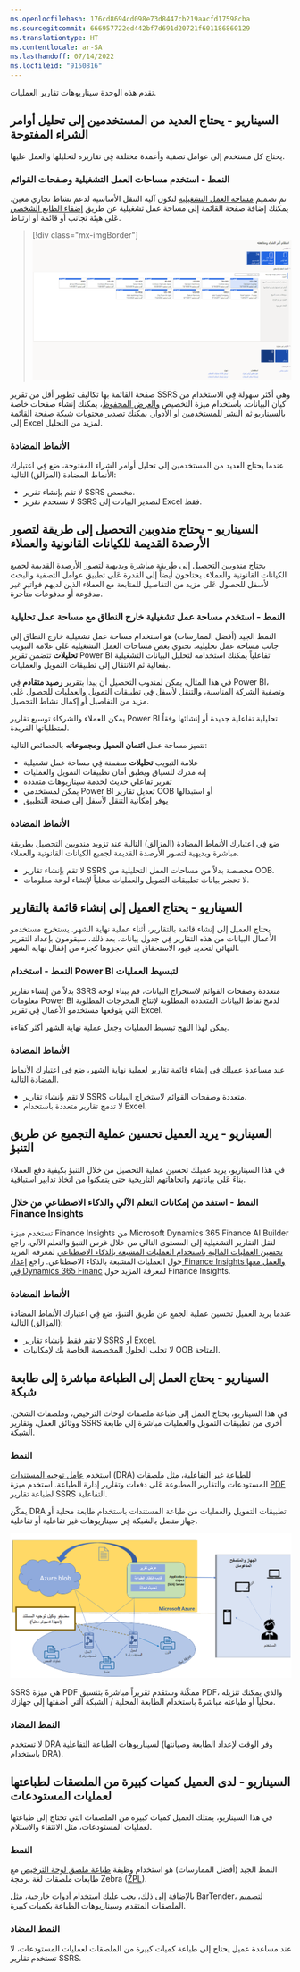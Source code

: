 ```yaml
---
ms.openlocfilehash: 176cd8694cd098e73d8447cb219aacfd17598cba
ms.sourcegitcommit: 666957722ed442bf7d691d20721f601186860129
ms.translationtype: HT
ms.contentlocale: ar-SA
ms.lasthandoff: 07/14/2022
ms.locfileid: "9150816"
---
```

تقدم هذه الوحدة سيناريوهات تقارير العمليات.

## <a name="scenario---multiple-users-need-to-analyze-the-open-purchase-orders"></a>السيناريو - يحتاج العديد من المستخدمين إلى تحليل أوامر الشراء المفتوحة 

يحتاج كل مستخدم إلى عوامل تصفية وأعمدة مختلفة فِي تقاريره لتحليلها والعمل عليها.

### <a name="pattern---use-operational-workspaces-and-list-pages"></a>النمط - استخدم مساحات العمل التشغيلية وصفحات القوائم
تم تصميم [مساحة العمل التشغيلية](/dynamics365/fin-ops-core/dev-itpro/user-interface/build-workspaces/?azure-portal=true) لتكون آلية التنقل الأساسية لدعم نشاط تجاري معين. يمكنك إضافة صفحة القائمة إلى مساحة عمل تشغيلية عن طريق [إضفاء الطابع الشخصي](/dynamics365/fin-ops-core/fin-ops/get-started/personalize-user-experience/?azure-portal=true) عَلى هيئة تجانب أو قائمة أو ارتباط.

> [!div class="mx-imgBorder"]
> [![لقطة شاشة تُظهر استلام أمر الشراء ومتابعته.](../media/operational-workspace-personlized-tiles.png)](../media/operational-workspace-personlized-tiles.png#lightbox)

صفحة القائمة بها تكاليف تطوير أقل من تقرير SSRS وهي أكثر سهولة فِي الاستخدام من كيان البيانات. باستخدام ميزة التخصيص [والعرض المحفوظ](/dynamics365/fin-ops-core/fin-ops/get-started/saved-views/?azure-portal=true)، يمكنك إنشاء صفحات خاصة بالسيناريو ثم النشر للمستخدمين أو الأدوار. يمكنك تصدير محتويات شبكة صفحة القائمة إلى Excel لمزيد من التحليل. 

### <a name="anti-patterns"></a>الأنماط المضادة
عندما يحتاج العديد من المستخدمين إلى تحليل أوامر الشراء المفتوحة، ضع فِي اعتبارك الأنماط المضادة (المزالق) التالية:
- لا تقم بإنشاء تقرير SSRS مخصص.
- لا تستخدم تقرير SSRS لتصدير البيانات إلى Excel فقط.

## <a name="scenario---collection-agents-need-a-way-to-visualize-aged-balances-for-legal-entities-and-customers"></a>السيناريو - يحتاج مندوبين التحصيل إلى طريقة لتصور الأرصدة القديمة للكيانات القانونية والعملاء 

يحتاج مندوبين التحصيل إلى طريقة مباشرة وبديهية لتصور الأرصدة القديمة لجميع الكيانات القانونية والعملاء. يحتاجون أيضاً إلى القدرة عَلى تطبيق عوامل التصفية والبحث لأسفل للحصول عَلى مزيد من التفاصيل للمتابعة مع العملاء الذين لديهم فواتير غير مدفوعة أو مدفوعات متأخرة.

### <a name="pattern---use-an-oob-operational-workspace-along-with-an-analytical-workspace"></a>النمط - استخدم مساحة عمل تشغيلية خارج النطاق مع مساحة عمل تحليلية 

النمط الجيد (أفضل الممارسات) هو استخدام مساحة عمل تشغيلية خارج النطاق إلى جانب مساحة عمل تحليلية. تحتوي بعض مساحات العمل التشغيلية عَلى علامة التبويب **تحليلات** تتضمن تقرير Power BI تفاعلياً يمكنك استخدامه لتحليل البيانات التشغيلية بفعالية ثم الانتقال إلى تطبيقات التمويل والعمليات.

في هذا المثال، يمكن لمندوب التحصيل أن يبدأ بتقرير **رصيد متقادم** فِي Power BI، وتصفية الشركة المناسبة، والتنقل لأسفل فِي تطبيقات التمويل والعمليات للحصول عَلى مزيد من التفاصيل أو إكمال نشاط التحصيل. 

يمكن للعملاء والشركاء توسيع تقارير Power BI تحليلية تفاعلية جديدة أو إنشائها وفقاً لمتطلباتها الفريدة.

تتميز مساحة عمل **ائتمان العميل ومجموعاته** بالخصائص التالية:
- علامة التبويب **تحليلات** مضمنة فِي مساحة عمل تشغيلية
- إنه مدرك للسياق ويطبق أمان تطبيقات التمويل والعمليات 
- تقرير تفاعلي حديث لخدمة سيناريوهات متعددة
- يمكن لمستخدمي Power BI تعديل تقارير OOB أو استبدالها
- يوفر إمكانية التنقل لأسفل إلى صفحة التطبيق 

### <a name="anti-patterns"></a>الأنماط المضادة

ضع فِي اعتبارك الأنماط المضادة (المزالق) التالية عند تزويد مندوبين التحصيل بطريقة مباشرة وبديهية لتصور الأرصدة القديمة لجميع الكيانات القانونية والعملاء.
- لا تقم بإنشاء تقارير SSRS مخصصة بدلاً من مساحات العمل التحليلية من OOB.
- لا تحضر بيانات تطبيقات التمويل والعمليات محلياً لإنشاء لوحة معلومات.

## <a name="scenario---customer-needs-to-generate-a-list-of-reports"></a>السيناريو - يحتاج العميل إلى إنشاء قائمة بالتقارير 

يحتاج العميل إلى إنشاء قائمة بالتقارير، أثناء عملية نهاية الشهر. يستخرج مستخدمو الأعمال البيانات من هذه التقارير فِي جدول بيانات. بعد ذلك، سيقومون بإعداد التقرير النهائي لتحديد قيود الاستحقاق التي حجزوها كجزء من إقفال نهاية الشهر. 

### <a name="pattern---use-power-bi-to-simplify-the-operations"></a>النمط - استخدام Power BI لتبسيط العمليات

بدلاً من إنشاء تقارير SSRS متعددة وصفحات القوائم لاستخراج البيانات، قم ببناء لوحة معلومات Power BI لدمج نقاط البيانات المتعددة المطلوبة لإنتاج المخرجات المطلوبة التي يتوقعها مستخدمو الأعمال فِي تقرير Excel. 

يمكن لهذا النهج تبسيط العمليات وجعل عملية نهاية الشهر أكثر كفاءة. 

### <a name="anti-patterns"></a>الأنماط المضادة

عند مساعدة عميلك فِي إنشاء قائمة تقارير لعملية نهاية الشهر، ضع فِي اعتبارك الأنماط المضادة التالية.
- لا تقم بإنشاء تقارير SSRS متعددة وصفحات القوائم لاستخراج البيانات.
- لا تدمج تقارير متعددة باستخدام Excel.

## <a name="scenario---customer-wants-to-improve-the-collection-process-by-prediction"></a>السيناريو - يريد العميل تحسين عملية التجميع عن طريق التنبؤ

في هذا السيناريو، يريد عميلك تحسين عملية التحصيل من خلال التنبؤ بكيفية دفع العملاء بناءً عَلى بياناتهم واتجاهاتهم التاريخية حتى يتمكنوا من اتخاذ تدابير استباقية.

### <a name="pattern---bring-machine-learning-and-ai-capabilities-with-finance-insights"></a>النمط - استفد من إمكانات التعلم الآلي والذكاء الاصطناعي من خلال Finance Insights 

تستخدم ميزة Finance Insights من Microsoft Dynamics 365 Finance AI Builder لنقل التقارير التشغيلية إلى المستوى التالي من خلال غرس التنبؤ والتعلم الآلي. راجع [تحسين العمليات المالية باستخدام العمليات المشبعة بالذكاء الاصطناعي](https://info.microsoft.com/ww-Landing-Optimize-Financial-Operations-with-AI-Infused-Processes.html?) لمعرفة المزيد حول العمليات المشبعة بالذكاء الاصطناعي. راجع [إعداد Finance Insights والعمل معها فِي Dynamics 365 Financ](/learn/paths/setup-work-finance-insights/?azure-portal=true) لمعرفة المزيد حول Finance Insights. 

### <a name="anti-patterns"></a>الأنماط المضادة
عندما يريد العميل تحسين عملية الجمع عن طريق التنبؤ، ضع فِي اعتبارك الأنماط المضادة (المزالق) التالية:
- لا تقم فقط بإنشاء تقارير SSRS أو Excel. 
- لا تجلب الحلول المخصصة الخاصة بك لإمكانيات OOB المتاحة.

## <a name="scenario---business-needs-to-print-directly-to-a-network-printer"></a>السيناريو - يحتاج العمل إلى الطباعة مباشرة إلى طابعة شبكة

في هذا السيناريو، يحتاج العمل إلى طباعة ملصقات لوحات الترخيص، وملصقات الشحن، ووثائق العمل، وتقارير SSRS أخرى من تطبيقات التمويل والعمليات مباشرة إلى طابعة الشبكة. 

### <a name="pattern"></a>النمط

استخدم [عامل توجيه المستندات](/learn/paths/setup-work-finance-insights/?azure-portal=true) (DRA)‎ للطباعة غير التفاعلية، مثل ملصقات المستودعات والتقارير المطبوعة عَلى دفعات وتقارير إدارة الطباعة. استخدم ميزة [PDF](/dynamics365/fin-ops-core/dev-itpro/analytics/preview-pdf-documents/?azure-portal=true) لطباعة تقارير SSRS التفاعلية.

يمكّن DRA تطبيقات التمويل والعمليات من طباعة المستندات باستخدام طابعة محلية أو جهاز متصل بالشبكة فِي سيناريوهات غير تفاعلية أو تفاعلية.

[![رسم تخطيطي يُظهر كيفية تمكين DRA لتطبيقات التمويل والعمليات من طباعة المستندات.](../media/document-routing.png)](../media/document-routing.png#lightbox) 

SSRS هي ميزة PDF ممكّنة وستقدم تقريراً مباشرةً بتنسيق PDF، والذي يمكنك تنزيله محلياً أو طباعته مباشرةً باستخدام الطابعة المحلية / الشبكة التي أضفتها إلى جهازك.

### <a name="anti-pattern"></a>النمط المضاد

لا تستخدم DRA لسيناريوهات الطباعة التفاعلية (وفر الوقت لإعداد الطابعة وصيانتها باستخدام DRA).

## <a name="scenario---customer-has-high-volumes-of-labels-to-print-for-warehouse-operations"></a>السيناريو - لدى العميل كميات كبيرة من الملصقات لطباعتها لعمليات المستودعات

في هذا السيناريو، يمتلك العميل كميات كبيرة من الملصقات التي تحتاج إلى طباعتها لعمليات المستودعات، مثل الانتقاء والاستلام.

### <a name="pattern"></a>النمط
النمط الجيد (أفضل الممارسات) هو استخدام وظيفة [طباعة ملصق لوحة الترخيص](/dynamics365/supply-chain/warehousing/tasks/license-plate-label-printing/?azure-portal=true) مع طابعات ملصقات لغة برمجة Zebra ([ZPL](/dynamics365/supply-chain/warehousing/document-routing-layout-for-license-plates/?azure-portal=true)). 

بالإضافة إلى ذلك، يجب عليك استخدام أدوات خارجية، مثل BarTender، لتصميم الملصقات المتقدم وسيناريوهات الطباعة بكميات كبيرة. 

### <a name="anti-pattern"></a>النمط المضاد

عند مساعدة عميل يحتاج إلى طباعة كميات كبيرة من الملصقات لعمليات المستودعات، لا تستخدم تقارير SSRS.
